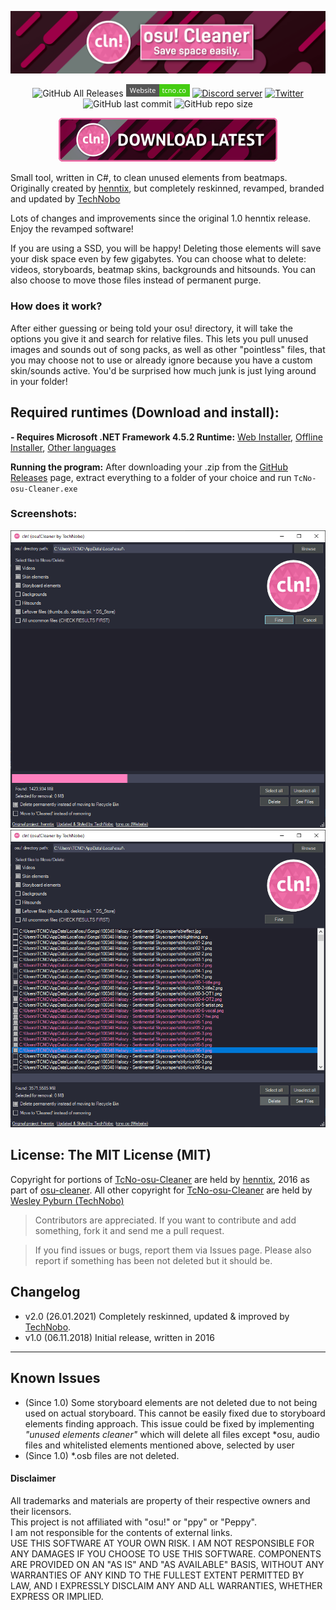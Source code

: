 
<p align="center">
  <a href="https://tcno.co/">
    <img src="/img/banner.png"></a>
</p>
<p align="center">
  <img alt="GitHub All Releases" src="https://img.shields.io/github/downloads/TcNobo/osu-cleaner/total?logo=GitHub&style=flat-square">
  <a href="https://tcno.co/">
    <img alt="Website" src="/img/web.svg" height=20"></a>
  <a href="https://s.tcno.co/AccSwitcherDiscord">
    <img alt="Discord server" src="https://img.shields.io/discord/217649733915770880?label=Discord&logo=discord&style=flat-square"></a>
  <a href="https://twitter.com/TcNobo">
    <img alt="Twitter" src="https://img.shields.io/twitter/follow/TcNobo?label=Follow%20%40TcNobo&logo=Twitter&style=flat-square"></a>
  <img alt="GitHub last commit" src="https://img.shields.io/github/last-commit/TcNobo/osu-cleaner?logo=GitHub&style=flat-square">
  <img alt="GitHub repo size" src="https://img.shields.io/github/repo-size/TcNobo/osu-cleaner?logo=GitHub&style=flat-square">
</p>
                                                                                                                                  
<p align="center"><a target="_blank" href="https://github.com/TcNobo/osu-cleaner/releases/latest">
  <img alt="Download button" src="/img/btnDownload.png" height=70"></a></p>


Small tool, written in C#, to clean unused elements from beatmaps.
Originally created by [henntix](https://github.com/henntix/osu-cleaner), but completely reskinned, revamped, branded and updated by [TechNobo](https://tcno.co)

Lots of changes and improvements since the original 1.0 henntix release. Enjoy the revamped software!

If you are using a SSD, you will be happy! Deleting those elements will save your disk space even by few gigabytes. You can choose what to delete: videos, storyboards, beatmap skins, backgrounds and hitsounds. You can also choose to move those files instead of permanent purge.

### How does it work?
After either guessing or being told your osu! directory, it will take the options you give it and search for relative files. This lets you pull unused images and sounds out of song packs, as well as other "pointless" files, that you may choose not to use or already ignore because you have a custom skin/sounds active. You'd be surprised how much junk is just lying around in your folder!

## Required runtimes (Download and install):
**- Requires Microsoft .NET Framework 4.5.2 Runtime:** [Web Installer](https://dotnet.microsoft.com/download/dotnet-framework/thank-you/net452-web-installer), [Offline Installer](https://dotnet.microsoft.com/download/dotnet-framework/thank-you/net452-offline-installer), [Other languages](https://dotnet.microsoft.com/download/dotnet-framework/net452)

**Running the program:**
After downloading your .zip from the [GitHub Releases](https://github.com/TcNobo/TcNo-osu-Cleaner/releases) page, extract everything to a folder of your choice and run `TcNo-osu-Cleaner.exe`

### Screenshots:
<p>
  <img alt="Main window - Mid-scan" src="/img/screenshot1.png">
  <img alt="main window - Selected files to purge" src="/img/screenshot2.png">
</p>

## License: The MIT License (MIT)
Copyright for portions of [TcNo-osu-Cleaner](https://github.com/TcNobo/TcNo-osu-Cleaner) are held by [henntix](https://github.com/henntix/), 2016 as part of [osu-cleaner](https://github.com/henntix/osu-cleaner). All other copyright for [TcNo-osu-Cleaner](https://github.com/TcNobo/TcNo-osu-Cleaner) are held by [Wesley Pyburn (TechNobo)](https://github.com/TcNobo/)

> Contributors are appreciated. If you want to contribute and add something, fork it and send me a pull request.

> If you find issues or bugs, report them via Issues page. Please also report if something has been not deleted but it should be.

## Changelog
* v2.0 (26.01.2021) Completely reskinned, updated & improved by [TechNobo](https://tcno.co).
* v1.0 (06.11.2018) Initial release, written in 2016

---

## Known Issues
* (Since 1.0) Some storyboard elements are not deleted due to not being used on actual storyboard. This cannot be easily fixed due to storyboard elements finding approach. This issue could be fixed by implementing *"unused elements cleaner"* which will delete all files except \*osu, audio files and whitelisted elements mentioned above, selected by user
* (Since 1.0) \*.osb files are not deleted. 

#### Disclaimer
All trademarks and materials are property of their respective owners and their licensors.<br>
This project is not affiliated with "osu!" or "ppy" or "Peppy".<br>
I am not responsible for the contents of external links.<br>
USE THIS SOFTWARE AT YOUR OWN RISK. I AM NOT RESPONSIBLE FOR ANY DAMAGES IF YOU CHOOSE TO USE THIS SOFTWARE. COMPONENTS ARE PROVIDED ON AN "AS IS" AND "AS AVAILABLE" BASIS, WITHOUT ANY WARRANTIES OF ANY KIND TO THE FULLEST EXTENT PERMITTED BY LAW, AND I EXPRESSLY DISCLAIM ANY AND ALL WARRANTIES, WHETHER EXPRESS OR IMPLIED.